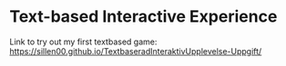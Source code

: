 # Text-based Interactive Experience

Link to try out my first textbased game:
https://sillen00.github.io/TextbaseradInteraktivUpplevelse-Uppgift/

